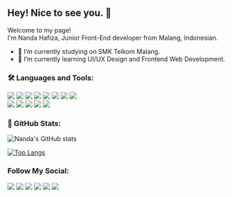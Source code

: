 ## Hey! Nice to see you. 👋

<!-- My name is Nanda Hafiza, a Junior Front-End Developer at Thunderlabs. -->
Welcome to my page!<br/>
I'm Nanda Hafiza, Junior Front-End developer from Malang, Indonesian.
<ul>
 <li>🔭 I’m currently studying on SMK Telkom Malang.</li>
 <li>🌱 I’m currently learning UI/UX Design and Frontend Web Development.</li>
</ul>

### 🛠 Languages and Tools:

![](https://img.shields.io/badge/-NPM-red?logo=NPM&style=flat-square)
![](https://img.shields.io/badge/-Nodemon-green?logo=Nodemon&logoColor=white&style=flat-square)
![](https://img.shields.io/badge/-Node.js-darkgreen?logo=Node.js&logoColor=white&style=flat-square)
![](https://img.shields.io/badge/-Express-black?logo=Express&logoColor=white&style=flat-square)
![](https://img.shields.io/badge/-Mysql-blue?logo=Mysql&logoColor=white&style=flat-square)
![](https://img.shields.io/badge/-Prettier-yellow?logo=Prettier&logoColor=white&style=flat-square)
![](https://img.shields.io/badge/-Sequelize-darkblue?logo=Sequelize&logoColor=white&style=flat-square)
![](https://img.shields.io/badge/-Github-blue?logo=Github&logoColor=white&style=flat-square)<br/>
![](https://img.shields.io/badge/-Heroku-purple?logo=Heroku&logoColor=white&style=flat-square)
![](https://img.shields.io/badge/-Git-red?logo=Git&logoColor=white&style=flat-square)
![](https://img.shields.io/badge/-React.js-blue?logo=React&logoColor=white&style=flat-square)
![](https://img.shields.io/badge/-Redux-purple?logo=Redux&logoColor=white&style=flat-square)
![](https://img.shields.io/badge/-Javascript-orange?logo=Javascript&logoColor=white&style=flat-square)
<!-- React Webpack Docker github actions Google Cloud Platform TypeScript Insomnia Apollo Heroku redux ReactiveX GraphQL Sass Styled Components git NestJs angular npm html5 Brave browser Rollup d3js Prettier MongoDB Nodejs -->
  
### 🎏 GitHub Stats:

![Nanda's GitHub stats](https://github-readme-stats.vercel.app/api?username=nandaha29&show_icons=true&theme=radical)
<!-- [![Top Langs](https://github-readme-stats.vercel.app/api/top-langs/?username=nandaha29&show_icons=true&theme=radical)](https://github.com/nandaha29/github-readme-stats) -->
[![Top Langs](https://github-readme-stats.vercel.app/api/top-langs/?username=nandaha29&layout=compact&show_icons=true&theme=radical)](https://github.com/nandaha29/github-readme-stats)

### Follow My Social:

[![](https://img.shields.io/badge/-Instagram-black?logo=Instagram&logoColor=white&style=for-the-badge)](https://www.instagram.com/nand_aha29/)
[![](https://img.shields.io/badge/-LinkedIn-black?logo=LinkedIn&logoColor=white&style=for-the-badge)](https://www.linkedin.com/in/nandahafiza/)
[![](https://img.shields.io/badge/-WA_Bussiness-black?logo=WhatsApp&logoColor=white&style=for-the-badge)](https://api.whatsapp.com/send?phone=628972814842)
[![](https://img.shields.io/badge/-Dribbble-black?logo=Dribbble&logoColor=white&style=for-the-badge)](https://dribbble.com/nandahafiza)
[![](https://img.shields.io/badge/-Codepen-black?logo=Codepen&logoColor=white&style=for-the-badge)](https://codepen.io/nandaha29)
[![](https://img.shields.io/badge/-CodeSandbox-black?logo=CodeSandbox&logoColor=white&style=for-the-badge)](https://codesandbox.io/u/nanda.hafiza29)



<!--   ![Nanda's GitHub stats](https://github-readme-stats.vercel.app/api?username=nandaha29&hide=contribs,prs) -->
<!--
**nandaha29/nandaha29** is a ✨ _special_ ✨ repository because its `README.md` (this file) appears on your GitHub profile.

Here are some ideas to get you started:

- 🔭 I’m currently working on ...
- 🌱 I’m currently learning ...
- 👯 I’m looking to collaborate on ...
- 🤔 I’m looking for help with ...
- 💬 Ask me about ...
- 📫 How to reach me: ...
- 😄 Pronouns: ...
- ⚡ Fun fact: ...
-->
